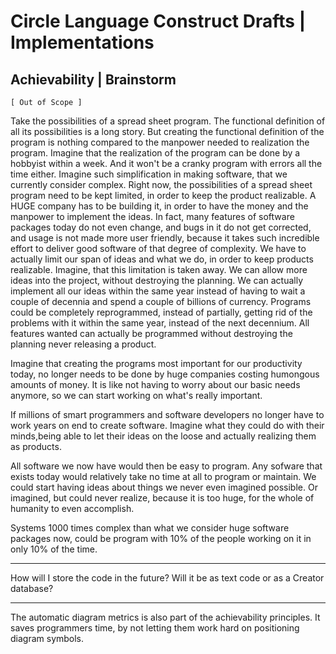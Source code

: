 Circle Language Construct Drafts | Implementations
==================================================

Achievability | Brainstorm
---------------------------

`[ Out of Scope ]`

Take the possibilities of a spread sheet program. The functional definition of all its possibilities is a long story. But creating the functional definition of the program is nothing compared to the manpower needed to realization the program. Imagine that the realization of the program can be done by a hobbyist within a week. And it won't be a cranky program with errors all the time either. Imagine such simplification in making software, that we currently consider complex. Right now, the possibilities of a spread sheet program need to be kept limited, in order to keep the product realizable. A HUGE company has to be building it, in order to have the money and the manpower to implement the ideas. In fact, many features of software packages today do not even change, and bugs in it do not get corrected, and usage is not made more user friendly, because it takes such incredible effort to deliver good software of that degree of complexity. We have to actually limit our span of ideas and what we do, in order to keep products realizable. Imagine, that this limitation is taken away. We can allow more ideas into the project, without destroying the planning. We can actually implement all our ideas within the same year instead of having to wait a couple of decennia and spend a couple of billions of currency. Programs could be completely reprogrammed, instead of partially, getting rid of the problems with it within the same year, instead of the next decennium. All features wanted can actually be programmed without destroying the planning never releasing a product.

Imagine that creating the programs most important for our productivity today, no longer needs to be done by huge companies costing humongous amounts of money. It is like not having to worry about our basic needs anymore, so we can start working on what's really important.

If millions of smart programmers and software developers no longer have to work years on end to create software. Imagine what they could do with their minds,being able to let their ideas on the loose and actually realizing them as products.

All software we now have would then be easy to program. Any sofware that exists today would relatively take no time at all to program or maintain. We could start having ideas about things we never even imagined possible. Or imagined, but could never realize, because it is too huge, for the whole of humanity to even accomplish.

Systems 1000 times complex than what we consider huge software packages now, could be program with 10% of the people working on it in only 10% of the time.

-----

How will I store the code in the future? Will it be as text code or as a Creator database?

-----

The automatic diagram metrics is also part of the achievability principles. It saves programmers time, by not letting them work hard on positioning
diagram symbols.